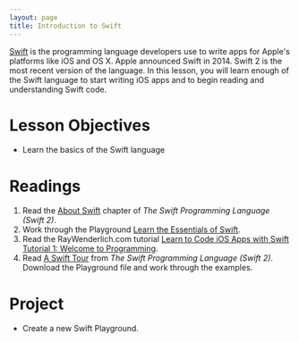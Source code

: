 ```yaml
---
layout: page
title: Introduction to Swift
---
```


[Swift](http://www.apple.com/swift/) is the programming language developers use to write apps for Apple's platforms like iOS and OS X. Apple announced Swift in 2014. Swift 2 is the most recent version of the language. In this lesson, you will learn enough of the Swift language to start writing iOS apps and to begin reading and understanding Swift code.

# Lesson Objectives
- Learn the basics of the Swift language

# Readings
1. Read the [About Swift](https://developer.apple.com/library/ios/documentation/Swift/Conceptual/Swift_Programming_Language/index.html#//apple_ref/doc/uid/TP40014097-CH3-ID0) chapter of *The Swift Programming Language (Swift 2)*.
2. Work through the Playground [Learn the Essentials of Swift](https://developer.apple.com/library/ios/referencelibrary/GettingStarted/DevelopiOSAppsSwift/Lesson1.html#//apple_ref/doc/uid/TP40015214-CH3-SW1).
3. Read the RayWenderlich.com tutorial [Learn to Code iOS Apps with Swift Tutorial 1: Welcome to Programming](http://www.raywenderlich.com/114148/learn-to-code-ios-apps-with-swift-tutorial-1-welcome-to-programming).
4. Read [A Swift Tour](https://developer.apple.com/library/ios/documentation/Swift/Conceptual/Swift_Programming_Language/GuidedTour.html#//apple_ref/doc/uid/TP40014097-CH2-ID1) from *The Swift Programming Language (Swift 2)*. Download the Playground file and work through the examples.

# Project
- Create a new Swift Playground.

